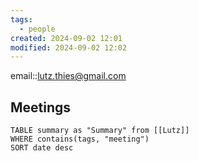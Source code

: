 ```yaml
---
tags:
  - people
created: 2024-09-02 12:01
modified: 2024-09-02 12:02
---
```

email::lutz.thies@gmail.com
## Meetings
```dataview
TABLE summary as "Summary" from [[Lutz]]
WHERE contains(tags, "meeting")
SORT date desc
```

